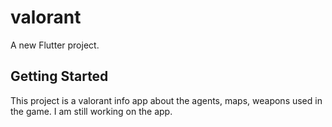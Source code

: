 # valorant

A new Flutter project.

## Getting Started

This project is a valorant info app about the agents, maps, weapons used in the game.
I am still working on the app.
